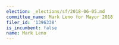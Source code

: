 ```yaml
---
election: _elections/sf/2018-06-05.md
committee_name: Mark Leno for Mayor 2018
filer_id: '1396338'
is_incumbent: false
name: Mark Leno
---
```

